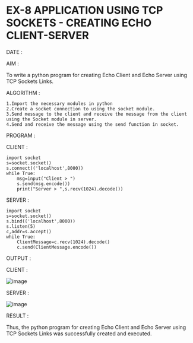 # EX-8 APPLICATION USING TCP SOCKETS - CREATING ECHO CLIENT-SERVER

DATE :

AIM :

To write a python program for creating Echo Client and Echo Server using TCP Sockets Links.

ALGORITHM :

    1.Import the necessary modules in python
    2.Create a socket connection to using the socket module.
    3.Send message to the client and receive the message from the client using the Socket module in server.
    4.Send and receive the message using the send function in socket.

PROGRAM :

CLIENT :

    import socket
    s=socket.socket()
    s.connect(('localhost',8000))
    while True:
        msg=input("Client > ")
        s.send(msg.encode())
        print("Server > ",s.recv(1024).decode())

SERVER :

    import socket
    s=socket.socket()
    s.bind(('localhost',8000))
    s.listen(5)
    c,addr=s.accept()
    while True:
        ClientMessage=c.recv(1024).decode()
        c.send(ClientMessage.encode())


OUTPUT :

CLIENT :

![image](https://github.com/Sindhuja9585/EX-8/assets/122860624/63f319b0-03af-4b86-8805-b267d1604c29)


SERVER :

![image](https://github.com/Sindhuja9585/EX-8/assets/122860624/b7adbd32-4954-46ad-82f8-8153a45b0009)


RESULT :

Thus, the python program for creating Echo Client and Echo Server using TCP Sockets Links was successfully created and executed.

